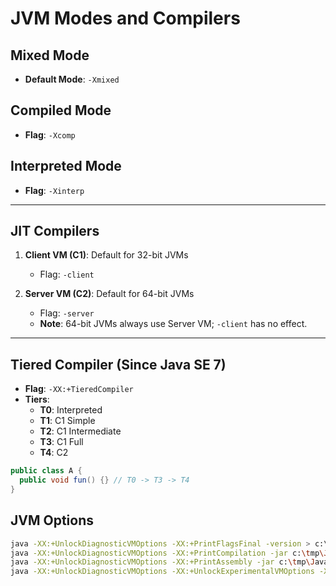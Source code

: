 # JVM Modes and Compilers

## Mixed Mode
- **Default Mode**: `-Xmixed`

## Compiled Mode
- **Flag**: `-Xcomp`

## Interpreted Mode
- **Flag**: `-Xinterp`

---

## JIT Compilers
1. **Client VM (C1)**: Default for 32-bit JVMs  
   - Flag: `-client`

2. **Server VM (C2)**: Default for 64-bit JVMs  
   - Flag: `-server`  
   - **Note**: 64-bit JVMs always use Server VM; `-client` has no effect.

---

## Tiered Compiler (Since Java SE 7)
- **Flag**: `-XX:+TieredCompiler`  
- **Tiers**:
  - **T0**: Interpreted  
  - **T1**: C1 Simple  
  - **T2**: C1 Intermediate  
  - **T3**: C1 Full  
  - **T4**: C2  

```java
public class A {
  public void fun() {} // T0 -> T3 -> T4
}
```

## JVM Options

```bash
java -XX:+UnlockDiagnosticVMOptions -XX:+PrintFlagsFinal -version > c:\tmp\jdk-23-flags.txt
java -XX:+UnlockDiagnosticVMOptions -XX:+PrintCompilation -jar c:\tmp\Java2D.jar
java -XX:+UnlockDiagnosticVMOptions -XX:+PrintAssembly -jar c:\tmp\Java2D.jar
java -XX:+UnlockDiagnosticVMOptions -XX:+UnlockExperimentalVMOptions -XX:+PrintFlagsFinal -version > c:\tmp\jdk-23-experimental-flags.txt
```
